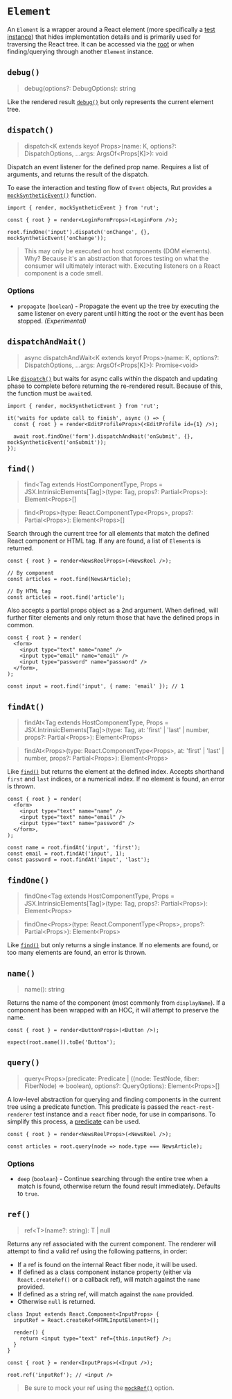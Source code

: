 # `Element`

An `Element` is a wrapper around a React element (more specifically a
[test instance](https://reactjs.org/docs/test-renderer.html)) that hides implementation details and
is primarily used for traversing the React tree. It can be accessed via the [root](./result.md#root)
or when finding/querying through another `Element` instance.

## `debug()`

> debug(options?: DebugOptions): string

Like the rendered result [`debug()`](./result.md#debug) but only represents the current element
tree.

## `dispatch()`

> dispatch\<K extends keyof Props>(name: K, options?: DispatchOptions, ...args: ArgsOf\<Props[K]>):
> void

Dispatch an event listener for the defined prop name. Requires a list of arguments, and returns the
result of the dispatch.

To ease the interaction and testing flow of `Event` objects, Rut provides a
[`mockSyntheticEvent()`](../mocks.md) function.

```tsx
import { render, mockSyntheticEvent } from 'rut';

const { root } = render<LoginFormProps>(<LoginForm />);

root.findOne('input').dispatch('onChange', {}, mockSyntheticEvent('onChange'));
```

> This may only be executed on host components (DOM elements). Why? Because it's an abstraction that
> forces testing on what the consumer will ultimately interact with. Executing listeners on a React
> component is a code smell.

### Options

- `propagate` (`boolean`) - Propagate the event up the tree by executing the same listener on every
  parent until hitting the root or the event has been stopped. _(Experimental)_

## `dispatchAndWait()`

> async dispatchAndWait\<K extends keyof Props>(name: K, options?: DispatchOptions, ...args:
> ArgsOf\<Props[K]>): Promise\<void>

Like [`dispatch()`](#dispatch) but waits for async calls within the dispatch and updating phase to
complete before returning the re-rendered result. Because of this, the function must be `await`ed.

```tsx
import { render, mockSyntheticEvent } from 'rut';

it('waits for update call to finish', async () => {
  const { root } = render<EditProfileProps>(<EditProfile id={1} />);

  await root.findOne('form').dispatchAndWait('onSubmit', {}, mockSyntheticEvent('onSubmit'));
});
```

## `find()`

> find\<Tag extends HostComponentType, Props = JSX.IntrinsicElements[Tag]>(type: Tag, props?:
> Partial\<Props>): Element\<Props>[]

> find\<Props>(type: React.ComponentType\<Props>, props?: Partial\<Props>): Element\<Props>[]

Search through the current tree for all elements that match the defined React component or HTML tag.
If any are found, a list of `Element`s is returned.

```tsx
const { root } = render<NewsReelProps>(<NewsReel />);

// By component
const articles = root.find(NewsArticle);

// By HTML tag
const articles = root.find('article');
```

Also accepts a partial props object as a 2nd argument. When defined, will further filter elements
and only return those that have the defined props in common.

```tsx
const { root } = render(
  <form>
    <input type="text" name="name" />
    <input type="email" name="email" />
    <input type="password" name="password" />
  </form>,
);

const input = root.find('input', { name: 'email' }); // 1
```

## `findAt()`

> findAt\<Tag extends HostComponentType, Props = JSX.IntrinsicElements[Tag]>(type: Tag, at: 'first'
> | 'last' | number, props?: Partial\<Props>): Element\<Props>

> findAt\<Props>(type: React.ComponentType\<Props>, at: 'first' | 'last' | number, props?:
> Partial\<Props>): Element\<Props>

Like [`find()`](#find) but returns the element at the defined index. Accepts shorthand `first` and
`last` indices, or a numerical index. If no element is found, an error is thrown.

```tsx
const { root } = render(
  <form>
    <input type="text" name="name" />
    <input type="text" name="email" />
    <input type="text" name="password" />
  </form>,
);

const name = root.findAt('input', 'first');
const email = root.findAt('input', 1);
const password = root.findAt('input', 'last');
```

## `findOne()`

> findOne\<Tag extends HostComponentType, Props = JSX.IntrinsicElements[Tag]>(type: Tag, props?:
> Partial\<Props>): Element\<Props>

> findOne\<Props>(type: React.ComponentType\<Props>, props?: Partial\<Props>): Element\<Props>

Like [`find()`](#find) but only returns a single instance. If no elements are found, or too many
elements are found, an error is thrown.

## `name()`

> name(): string

Returns the name of the component (most commonly from `displayName`). If a component has been
wrapped with an HOC, it will attempt to preserve the name.

```tsx
const { root } = render<ButtonProps>(<Button />);

expect(root.name()).toBe('Button');
```

## `query()`

> query\<Props>(predicate: Predicate | ((node: TestNode, fiber: FiberNode) => boolean), options?:
> QueryOptions): Element\<Props>[]

A low-level abstraction for querying and finding components in the current tree using a predicate
function. This predicate is passed the `react-rest-renderer` test instance and a `react` fiber node,
for use in comparisons. To simplify this process, a [predicate](../predicates.md) can be used.

```tsx
const { root } = render<NewsReelProps>(<NewsReel />);

const articles = root.query(node => node.type === NewsArticle);
```

### Options

- `deep` (`boolean`) - Continue searching through the entire tree when a match is found, otherwise
  return the found result immediately. Defaults to `true`.

## `ref()`

> ref\<T>(name?: string): T | null

Returns any ref associated with the current component. The renderer will attempt to find a valid ref
using the following patterns, in order:

- If a ref is found on the internal React fiber node, it will be used.
- If defined as a class component instance property (either via `React.createRef()` or a callback
  ref), will match against the `name` provided.
- If defined as a string ref, will match against the `name` provided.
- Otherwise `null` is returned.

```tsx
class Input extends React.Component<InputProps> {
  inputRef = React.createRef<HTMLInputElement>();

  render() {
    return <input type="text" ref={this.inputRef} />;
  }
}

const { root } = render<InputProps>(<Input />);

root.ref('inputRef'); // <input />
```

> Be sure to mock your ref using the [`mockRef()`](../api.md#mockref) option.
